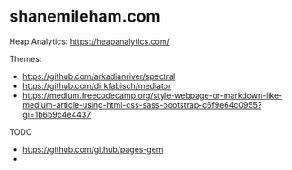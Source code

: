 # shanemileham.com

Heap Analytics: https://heapanalytics.com/

Themes:
- https://github.com/arkadianriver/spectral
- https://github.com/dirkfabisch/mediator
- https://medium.freecodecamp.org/style-webpage-or-markdown-like-medium-article-using-html-css-sass-bootstrap-c6f9e64c0955?gi=1b6b9c4e4437


TODO
- https://github.com/github/pages-gem
- 
